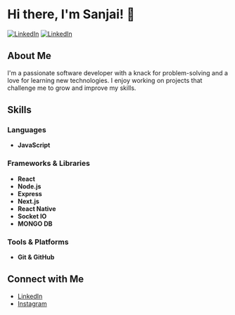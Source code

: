 # Hi there, I'm Sanjai! 👋

[![LinkedIn](https://img.shields.io/badge/LinkedIn-Connect-blue)](https://www.linkedin.com/in/sanjai-s-0048b8209)
[![LinkedIn](https://img.shields.io/badge/Instagram-Follow-orange)](https://www.instagram.com/__snj__san_)



## About Me

I'm a passionate software developer with a knack for problem-solving and a love for learning new technologies. I enjoy working on projects that challenge me to grow and improve my skills.

## Skills

### Languages
- **JavaScript**

### Frameworks & Libraries
- **React**
- **Node.js**
- **Express**
- **Next.js**
- **React Native**
- **Socket IO**
- **MONGO DB**

### Tools & Platforms
- **Git & GitHub**

## Connect with Me

- [LinkedIn](https://www.linkedin.com/in/sanjai-s-0048b8209)
- [Instagram](https://www.instagram.com/__snj__san_)




